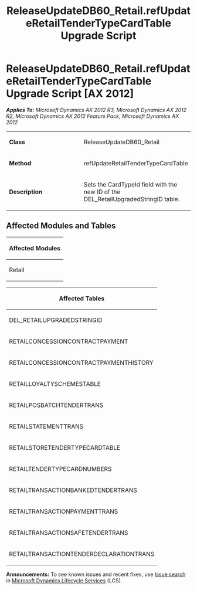 ﻿---
title: ReleaseUpdateDB60_Retail.refUpdateRetailTenderTypeCardTable Upgrade Script
TOCTitle: ReleaseUpdateDB60_Retail.refUpdateRetailTenderTypeCardTable Upgrade Script
ms:assetid: 5ed395b3-a660-d2d1-30b5-421032828def
ms:mtpsurl: https://msdn.microsoft.com/en-us/library/JJ719016(v=AX.60)
ms:contentKeyID: 49708556
ms.date: 05/18/2015
mtps_version: v=AX.60
---

# ReleaseUpdateDB60\_Retail.refUpdateRetailTenderTypeCardTable Upgrade Script [AX 2012]


_**Applies To:** Microsoft Dynamics AX 2012 R3, Microsoft Dynamics AX 2012 R2, Microsoft Dynamics AX 2012 Feature Pack, Microsoft Dynamics AX 2012_

<table>
<colgroup>
<col style="width: 50%" />
<col style="width: 50%" />
</colgroup>
<tbody>
<tr class="odd">
<td><p><strong>Class</strong></p></td>
<td><p>ReleaseUpdateDB60_Retail</p></td>
</tr>
<tr class="even">
<td><p><strong>Method</strong></p></td>
<td><p>refUpdateRetailTenderTypeCardTable</p></td>
</tr>
<tr class="odd">
<td><p><strong>Description</strong></p></td>
<td><p>Sets the CardTypeId field with the new ID of the DEL_RetailUpgradedStringID table.</p></td>
</tr>
</tbody>
</table>


## Affected Modules and Tables

<table>
<colgroup>
<col style="width: 100%" />
</colgroup>
<thead>
<tr class="header">
<th><p>Affected Modules</p></th>
</tr>
</thead>
<tbody>
<tr class="odd">
<td><p>Retail</p></td>
</tr>
</tbody>
</table>


<table>
<colgroup>
<col style="width: 100%" />
</colgroup>
<thead>
<tr class="header">
<th><p>Affected Tables</p></th>
</tr>
</thead>
<tbody>
<tr class="odd">
<td><p>DEL_RETAILUPGRADEDSTRINGID</p></td>
</tr>
<tr class="even">
<td><p>RETAILCONCESSIONCONTRACTPAYMENT</p></td>
</tr>
<tr class="odd">
<td><p>RETAILCONCESSIONCONTRACTPAYMENTHISTORY</p></td>
</tr>
<tr class="even">
<td><p>RETAILLOYALTYSCHEMESTABLE</p></td>
</tr>
<tr class="odd">
<td><p>RETAILPOSBATCHTENDERTRANS</p></td>
</tr>
<tr class="even">
<td><p>RETAILSTATEMENTTRANS</p></td>
</tr>
<tr class="odd">
<td><p>RETAILSTORETENDERTYPECARDTABLE</p></td>
</tr>
<tr class="even">
<td><p>RETAILTENDERTYPECARDNUMBERS</p></td>
</tr>
<tr class="odd">
<td><p>RETAILTRANSACTIONBANKEDTENDERTRANS</p></td>
</tr>
<tr class="even">
<td><p>RETAILTRANSACTIONPAYMENTTRANS</p></td>
</tr>
<tr class="odd">
<td><p>RETAILTRANSACTIONSAFETENDERTRANS</p></td>
</tr>
<tr class="even">
<td><p>RETAILTRANSACTIONTENDERDECLARATIONTRANS</p></td>
</tr>
</tbody>
</table>

  
**Announcements:** To see known issues and recent fixes, use [Issue search](http://go.microsoft.com/fwlink/?linkid=389258) in [Microsoft Dynamics Lifecycle Services](http://go.microsoft.com/fwlink/?linkid=306505) (LCS).

